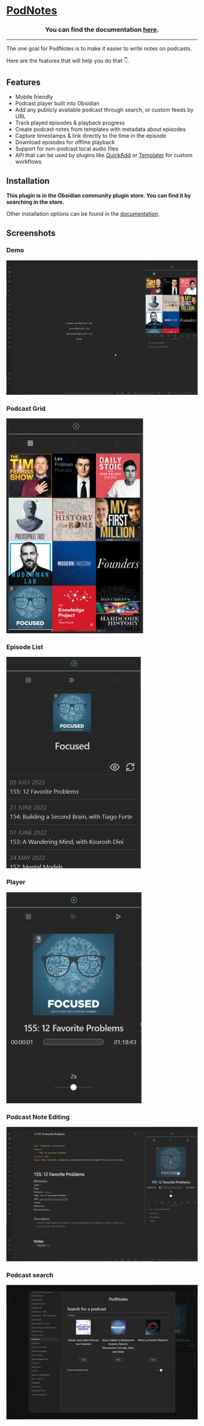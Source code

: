 # [PodNotes](https://chhoumann.github.io/PodNotes)

<h3 align="center">You can find the documentation <a href="https://chhoumann.github.io/PodNotes">here</a>.</h3>

---

The one goal for PodNotes is to make it easier to write notes on podcasts.

Here are the features that will help you do that 👇.

## Features

- Mobile friendly
- Podcast player built into Obsidian
- Add any publicly available podcast through search, or custom feeds by URL
- Track played episodes & playback progress
- Create podcast notes from templates with metadata about episodes
- Capture timestamps & link directly to the time in the episode
- Download episodes for offline playback
- Support for non-podcast local audio files
- API that can be used by plugins like [QuickAdd](https://github.com/chhoumann/QuickAdd) or [Templater](https://github.com/silentvoid13/Templater) for custom workflows

## Installation

**This plugin is in the Obsidian community plugin store. You can find it by searching in the store.**

Other installation options can be found in the [documentation](https://chhoumann.github.io/PodNotes).

## Screenshots

### Demo

![Demo](docs/docs/resources/demo.gif)

### Podcast Grid

![Podcast Grid](docs/docs/resources/podcast_grid.png)

### Episode List

![Episode List](docs/docs/resources/episode_list.png)

### Player

![Player](docs/docs/resources/player.png)

### Podcast Note Editing

![Podcast Note Editing](docs/docs/resources/podcast_note.png)

### Podcast search

![Podcast Search](docs/docs/resources/podcast_search.png)
